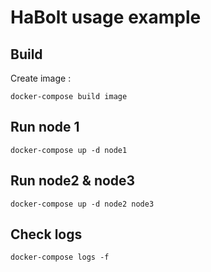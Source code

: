 # HaBolt usage example

## Build

Create image :

`docker-compose build image`

## Run node 1

`docker-compose up -d node1`

## Run node2 & node3

`docker-compose up -d node2 node3`


## Check logs

`docker-compose logs -f`